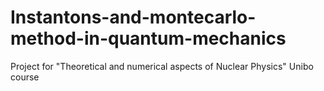# Instantons-and-montecarlo-method-in-quantum-mechanics
Project for "Theoretical and numerical aspects of Nuclear Physics" Unibo course
